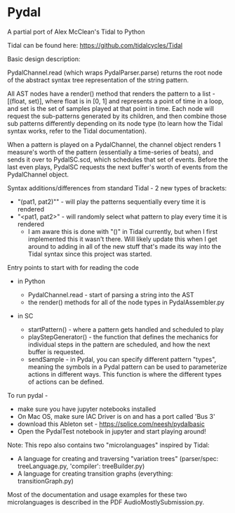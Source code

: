 # Pydal

A partial port of Alex McClean's Tidal to Python

Tidal can be found here: https://github.com/tidalcycles/Tidal


Basic design description:

PydalChannel.read (which wraps PydalParser.parse) returns the root node of the abstract syntax tree representation of the string pattern. 

All AST nodes have a render() method that renders the pattern to a list - [(float, set)], where float is in [0, 1] and represents a point of time in a loop, and set is the set of samples played at that point in time. Each node will request the sub-patterns generated by its children, and then combine those sub patterns differently depending on its node type (to learn how the Tidal syntax works, refer to the Tidal documentation). 

When a pattern is played on a PydalChannel, the channel object renders 1 measure's worth of the pattern (essentially a time-series of beats), and sends it over to PydalSC.scd, which schedules that set of events. Before the last even plays, PydalSC requests the next buffer's worth of events from the PydalChannel object. 

Syntax additions/differences from standard Tidal - 2 new types of brackets:
- "(pat1, pat2)"" - will play the patterns sequentially every time it is rendered
- "&lt;pat1, pat2&gt;" - will randomly select what pattern to play every time it is rendered
	- I am aware this is done with "()" in Tidal currently, but when I first implemented this it wasn't there. Will likely update this when I get around to adding in all of the new stuff that's made its way into the Tidal syntax since this project was started. 

Entry points to start with for reading the code
- in Python
	- PydalChannel.read - start of parsing a string into the AST
	- the render() methods for all of the node types in PydalAssembler.py 

- in SC
	- startPattern() - where a pattern gets handled and scheduled to play
	- playStepGenerator() - the function that defines the mechanics for individual steps in the pattern are scheduled, and how the next buffer is requested.
	- sendSample - in Pydal, you can specify different pattern "types", meaning the symbols in a Pydal pattern can be used to parameterize actions in different ways. This function is where the different types of actions can be defined. 

To run pydal - 
- make sure you have jupyter notebooks installed
- On Mac OS, make sure IAC Driver is on and has a port called 'Bus 3'
- download this Ableton set - https://splice.com/neesh/pydalbasic
- Open the PydalTest notebook in jupyter and start playing around!



Note:
This repo also contains two "microlanguages" inspired by Tidal:
- A language for creating and traversing "variation trees" (parser/spec: treeLanguage.py, 'compiler': treeBuilder.py)
- A language for creating transition graphs (everything: transitionGraph.py)

Most of the documentation and usage examples for these two microlanguages is described in the PDF AudioMostlySubmission.py. 
